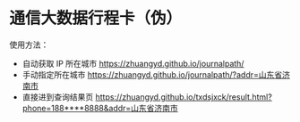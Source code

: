 # 通信大数据行程卡（伪）

使用方法：

- 自动获取 IP 所在城市 https://zhuangyd.github.io/journalpath/
- 手动指定所在城市 https://zhuangyd.github.io/journalpath/?addr=山东省济南市
- 直接进到查询结果页 https://zhuangyd.github.io/txdsjxck/result.html?phone=188****8888&addr=山东省济南市
